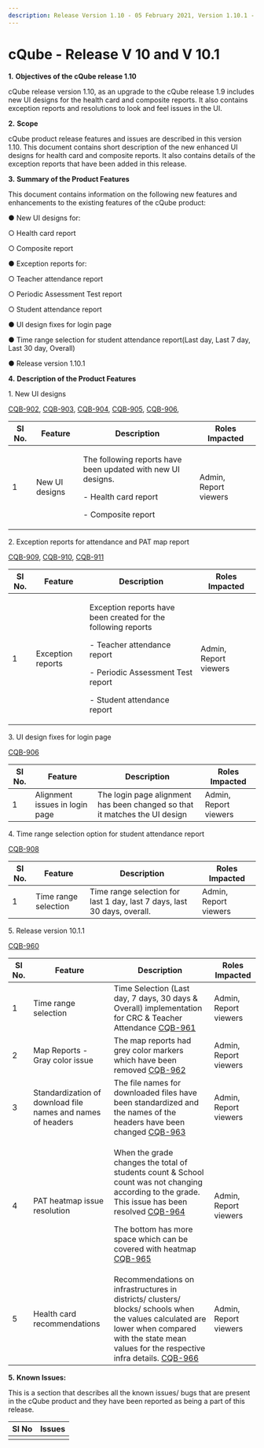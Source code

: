 ```yaml
---
description: Release Version 1.10 - 05 February 2021, Version 1.10.1 - 12 February 2021
---
```


# cQube - Release V 10 and V 10.1

**1.** **Objectives of the cQube release 1.10**

cQube release version 1.10, as an upgrade to the cQube release 1.9 includes new UI designs for the health card and composite reports.  It also contains exception reports and resolutions to look and feel issues in the UI.

**2.** **Scope**

cQube product release features and issues are described in this version 1.10. This document contains short description of the new enhanced UI designs for health card and composite reports.  It also contains details of the exception reports that have been added in this release.

**3.** **Summary of the Product Features**&#x20;

This document contains information on the following new features and enhancements to the existing features of the cQube product:

●        New UI designs for:

○        Health card report

○        Composite report

●        Exception reports for:

○        Teacher attendance report

○        Periodic Assessment Test report

○        Student attendance report

●        UI design fixes for login page

●        Time range selection for student attendance report(Last day, Last 7 day, Last 30 day, Overall)

●        Release version 1.10.1

**4.** **Description of the Product Features**

1\. New UI designs

&#x20;[CQB-902](https://project-sunbird.atlassian.net/browse/CQB-902), [CQB-903](https://project-sunbird.atlassian.net/browse/CQB-903), [CQB-904](https://project-sunbird.atlassian.net/browse/CQB-904), [CQB-905](https://project-sunbird.atlassian.net/browse/CQB-905), [CQB-906](https://project-sunbird.atlassian.net/browse/CQB-906),&#x20;

| Sl No. | Feature        | Description                                                                                                                               | Roles Impacted        |
| ------ | -------------- | ----------------------------------------------------------------------------------------------------------------------------------------- | --------------------- |
| 1      | New UI designs | <p>The following reports have been updated with new UI designs.</p><p>-          Health card report</p><p>-          Composite report</p> | Admin, Report viewers |

2\. Exception reports for attendance and PAT map report

[CQB-909](https://project-sunbird.atlassian.net/browse/CQB-909), [CQB-910](https://project-sunbird.atlassian.net/browse/CQB-910), [CQB-911](https://project-sunbird.atlassian.net/browse/CQB-911)

| Sl No. | Feature           | Description                                                                                                                                                                                                 | Roles Impacted        |
| ------ | ----------------- | ----------------------------------------------------------------------------------------------------------------------------------------------------------------------------------------------------------- | --------------------- |
| 1      | Exception reports | <p>Exception reports have been created for the following reports</p><p>-          Teacher attendance report</p><p>-          Periodic Assessment Test report</p><p>-          Student attendance report</p> | Admin, Report viewers |

3\. UI design fixes for login page

[CQB-906](https://project-sunbird.atlassian.net/browse/CQB-906)

| Sl No. | Feature                        | Description                                                                | Roles Impacted        |
| ------ | ------------------------------ | -------------------------------------------------------------------------- | --------------------- |
| 1      | Alignment issues in login page | The login page alignment has been changed so that it matches the UI design | Admin, Report viewers |

4\. Time range selection option for student attendance report

[CQB-908](https://project-sunbird.atlassian.net/browse/CQB-908)

| Sl No. | Feature              | Description                                                              | Roles Impacted        |
| ------ | -------------------- | ------------------------------------------------------------------------ | --------------------- |
| 1      | Time range selection | Time range selection for last 1 day, last 7 days, last 30 days, overall. | Admin, Report viewers |

5\. Release version 10.1.1

[CQB-960](https://project-sunbird.atlassian.net/browse/CQB-960)

| Sl No. | Feature                                                     | Description                                                                                                                                                                                                                                                                                                                                                                 | Roles Impacted        |
| ------ | ----------------------------------------------------------- | --------------------------------------------------------------------------------------------------------------------------------------------------------------------------------------------------------------------------------------------------------------------------------------------------------------------------------------------------------------------------- | --------------------- |
| 1      | Time range selection                                        | Time Selection (Last day, 7 days, 30 days & Overall) implementation for CRC & Teacher Attendance [CQB-961](https://project-sunbird.atlassian.net/browse/CQB-961)                                                                                                                                                                                                            | Admin, Report viewers |
| 2      | Map Reports - Gray color issue                              | The map reports had grey color markers which have been removed [CQB-962](https://project-sunbird.atlassian.net/browse/CQB-962)                                                                                                                                                                                                                                              | Admin, Report viewers |
| 3      | Standardization of download file names and names of headers | The file names for downloaded files have been standardized and the names of the headers have been changed [CQB-963](https://project-sunbird.atlassian.net/browse/CQB-963)                                                                                                                                                                                                   | Admin, Report viewers |
| 4      | PAT heatmap issue resolution                                | <p>When the grade changes the total of students count &#x26; School count was not changing according to the grade. This issue has been resolved <a href="https://project-sunbird.atlassian.net/browse/CQB-964">CQB-964</a></p><p>The bottom has more space which can be covered with heatmap <a href="https://project-sunbird.atlassian.net/browse/CQB-965">CQB-965</a></p> | Admin, Report viewers |
| 5      | Health card recommendations                                 | Recommendations on infrastructures in districts/ clusters/ blocks/ schools when the values calculated are lower when compared with the state mean values for the respective infra details. [CQB-966](https://project-sunbird.atlassian.net/browse/CQB-966)                                                                                                                  | Admin, Report viewers |

**5.** **Known Issues:**

This is a section that describes all the known issues/ bugs that are present in the cQube product and they have been reported as being a part of this release.

| Sl No | Issues |
| ----- | ------ |
|       |        |
